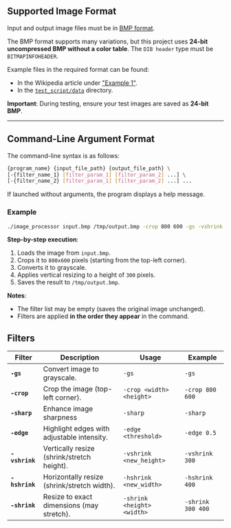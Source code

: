 ## Supported Image Format

Input and output image files must be in [BMP format](http://en.wikipedia.org/wiki/BMP_file_format).  

The BMP format supports many variations, but this project uses **24-bit uncompressed BMP without a color table**. The `DIB header` type must be `BITMAPINFOHEADER`.  

Example files in the required format can be found:  
- In the Wikipedia article under ["Example 1"](https://en.wikipedia.org/wiki/BMP_file_format#Example_1).  
- In the [`test_script/data`](test_script/data) directory.  

**Important**: During testing, ensure your test images are saved as **24-bit BMP**.  

---

## Command-Line Argument Format

The command-line syntax is as follows:  

```bash
{program_name} {input_file_path} {output_file_path} \
[-{filter_name_1} [filter_param_1] [filter_param_2] ...] \
[-{filter_name_2} [filter_param_1] [filter_param_2] ...] ...
```

If launched without arguments, the program displays a help message.  

### Example  
```bash
./image_processor input.bmp /tmp/output.bmp -crop 800 600 -gs -vshrink 300
```

**Step-by-step execution**:  
1. Loads the image from `input.bmp`.  
2. Crops it to `800x600` pixels (starting from the top-left corner).  
3. Converts it to grayscale.  
4. Applies vertical resizing to a height of `300` pixels.  
5. Saves the result to `/tmp/output.bmp`.  

**Notes**:  
- The filter list may be empty (saves the original image unchanged).  
- Filters are applied **in the order they appear** in the command. 

## Filters

| Filter       | Description                                      | Usage                     | Example               |
|--------------|--------------------------------------------------|---------------------------|-----------------------|
| **`-gs`**    | Convert image to grayscale.                      | `-gs`                     | `-gs`                 |
| **`-crop`**  | Crop the image (top-left corner).                | `-crop <width> <height>`  | `-crop 800 600`       |
| **`-sharp`** | Enhance image sharpness                          | `-sharp`                  | `-sharp`              |
| **`-edge`**  | Highlight edges with adjustable intensity.       | `-edge <threshold>`       | `-edge 0.5`           |
| **`-vshrink`** | Vertically resize (shrink/stretch height).     | `-vshrink <new_height>`   | `-vshrink 300`        |
| **`-hshrink`** | Horizontally resize (shrink/stretch width).    | `-hshrink <new_width>`    | `-hshrink 400`        |
| **`-shrink`**  | Resize to exact dimensions (may stretch).      | `-shrink <height> <width>`| `-shrink 300 400`     |